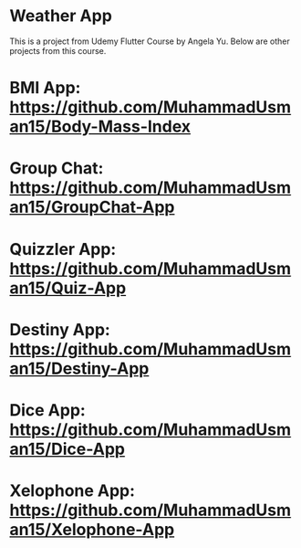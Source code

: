 # Weather App

This is a project from Udemy Flutter Course by Angela Yu.
Below are other projects from this course.

# BMI App: https://github.com/MuhammadUsman15/Body-Mass-Index

# Group Chat: https://github.com/MuhammadUsman15/GroupChat-App

# Quizzler App: https://github.com/MuhammadUsman15/Quiz-App

# Destiny App: https://github.com/MuhammadUsman15/Destiny-App

# Dice App: https://github.com/MuhammadUsman15/Dice-App

# Xelophone App: https://github.com/MuhammadUsman15/Xelophone-App
